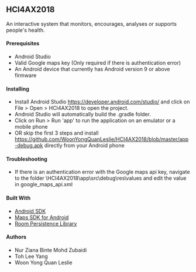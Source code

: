 ## HCI4AX2018

An interactive system that monitors, encourages, analyses or supports people's health.

#### Prerequisites
- Android Studio
- Valid Google maps key (Only required if there is authentication error)
- An Android device that currently has Android version 9 or above firmware

#### Installing

- Install Android Studio https://developer.android.com/studio/ and click on File > Open > HCI4AX2018 to open the project.
- Android Studio will automatically build the .gradle folder.
- Click on Run > Run 'app' to run the application on an emulator or a mobile phone
- OR skip the first 3 steps and install https://github.com/WoonYongQuanLeslie/HCI4AX2018/blob/master/app-debug.apk directly from your Android phone

#### Troubleshooting
- If there is an authentication error with the Google maps api key, navigate to the folder \HCI4AX2018\app\src\debug\res\values and edit the value in google_maps_api.xml

#### Built With

* [Android SDK](https://developer.android.com/studio/)
* [Maps SDK for Android](https://developers.google.com/maps/documentation/android-sdk/intro)
* [Room Persistence Library](https://developer.android.com/topic/libraries/architecture/room)

#### Authors
- Nur Ziana Binte Mohd Zubaidi
- Toh Lee Yang
- Woon Yong Quan Leslie 

